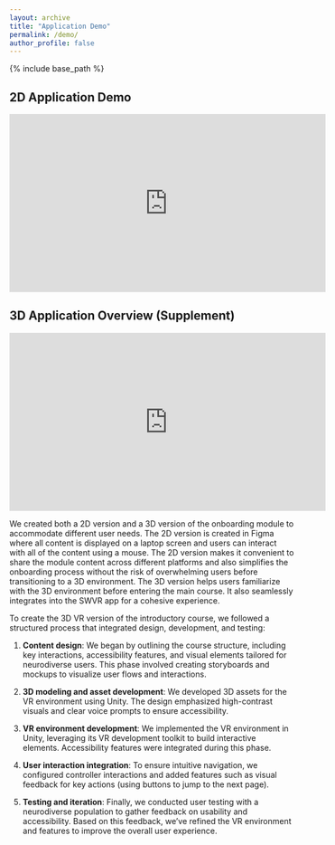 ```yaml
---
layout: archive
title: "Application Demo"
permalink: /demo/
author_profile: false
---
```


{% include base_path %}

2D Application Demo
----
<iframe width="560" height="315" 
        src="https://www.youtube.com/embed/DGvMduN8oKg" 
        frameborder="0" 
        allow="accelerometer; autoplay; clipboard-write; encrypted-media; gyroscope; picture-in-picture" 
        allowfullscreen>
</iframe>


3D Application Overview (Supplement)
-----
<iframe width="560" height="315" 
        src="https://www.youtube.com/embed/LjylWxh92tQ" 
        frameborder="0" 
        allow="accelerometer; autoplay; clipboard-write; encrypted-media; gyroscope; picture-in-picture" 
        allowfullscreen>
</iframe>


We created both a 2D version and a 3D version of the onboarding module to accommodate different user needs. The 2D version is created in Figma where all content is displayed on a laptop screen and users can interact with all of the content using a mouse. The 2D version makes it convenient to share the module content across different platforms and also simplifies the onboarding process without the risk of overwhelming users before transitioning to a 3D environment. The 3D version helps users familiarize with the 3D environment before entering the main course. It also seamlessly integrates into the SWVR app for a cohesive experience.

To create the 3D VR version of the introductory course, we followed a structured process that integrated design, development, and testing:

1. **Content design**:
We began by outlining the course structure, including key interactions, accessibility features, and visual elements tailored for neurodiverse users. This phase involved creating storyboards and mockups to visualize user flows and interactions.

2. **3D modeling and asset development**:
We developed 3D assets for the VR environment using Unity. The design emphasized high-contrast visuals and clear voice prompts to ensure accessibility.

3. **VR environment development**:
We implemented the VR environment in Unity, leveraging its VR development toolkit to build interactive elements. Accessibility features were integrated during this phase.

4. **User interaction integration**:
To ensure intuitive navigation, we configured controller interactions and added features such as visual feedback for key actions (using buttons to jump to the next page).

5. **Testing and iteration**:
Finally, we conducted user testing with a neurodiverse population to gather feedback on usability and accessibility. Based on this feedback, we’ve refined the VR environment and features to improve the overall user experience.
